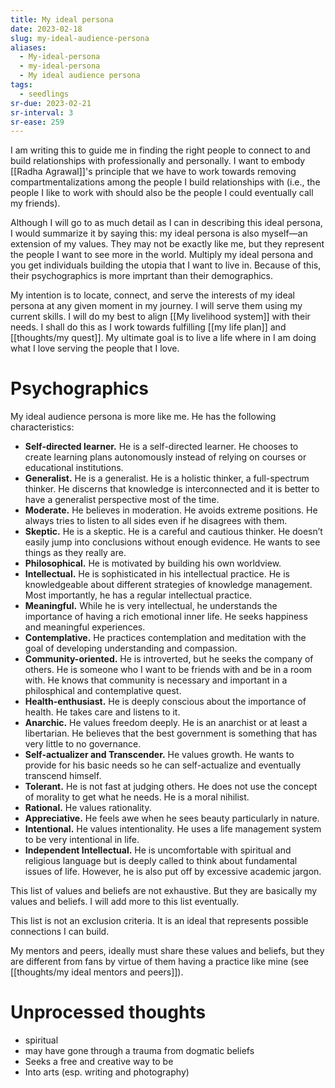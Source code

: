 ```yaml
---
title: My ideal persona
date: 2023-02-18
slug: my-ideal-audience-persona
aliases:
  - My-ideal-persona
  - my-ideal-persona
  - My ideal audience persona
tags:
  - seedlings
sr-due: 2023-02-21
sr-interval: 3
sr-ease: 259
---
```

I am writing this to guide me in finding the right people to connect to and build relationships with professionally and personally. I want to embody [[Radha Agrawal]]'s principle that we have to work towards removing compartmentalizations among the people I build relationships with (i.e., the people I like to work with should also be the people I could eventually call my friends).

Although I will go to as much detail as I can in describing this ideal persona, I would summarize it by saying this: my ideal persona is also myself—an extension of my values. They may not be exactly like me, but they represent the people I want to see more in the world. Multiply my ideal persona and you get individuals building the utopia that I want to live in. Because of this, their psychographics is more imprtant than their demographics.

My intention is to locate, connect, and serve the interests of my ideal persona at any given moment in my journey. I will serve them using my current skills. I will do my best to align [[My livelihood system]] with their needs. I shall do this as I work towards fulfilling [[my life plan]] and [[thoughts/my quest]]. My ultimate goal is to live a life where in I am doing what I love serving the people that I love.

# Psychographics

My ideal audience persona is more like me. He has the following characteristics:

- **Self-directed learner.** He is a self-directed learner. He chooses to create learning plans autonomously instead of relying on courses or educational institutions.
- **Generalist.** He is a generalist. He is a holistic thinker, a full-spectrum thinker. He discerns that knowledge is interconnected and it is better to have a generalist perspective most of the time.
- **Moderate.** He believes in moderation. He avoids extreme positions. He always tries to listen to all sides even if he disagrees with them.
- **Skeptic.** He is a skeptic. He is a careful and cautious thinker. He doesn’t easily jump into conclusions without enough evidence. He wants to see things as they really are.
- **Philosophical.** He is motivated by building his own worldview.
- **Intellectual.** He is sophisticated in his intellectual practice. He is knowledgeable about different strategies of knowledge management. Most importantly, he has a regular intellectual practice.
- **Meaningful.** While he is very intellectual, he understands the importance of having a rich emotional inner life. He seeks happiness and meaningful experiences.
- **Contemplative.** He practices contemplation and meditation with the goal of developing understanding and compassion.
- **Community-oriented.** He is introverted, but he seeks the company of others. He is someone who I want to be friends with and be in a room with. He knows that community is necessary and important in a philosphical and contemplative quest.
- **Health-enthusiast.** He is deeply conscious about the importance of health. He takes care and listens to it.
- **Anarchic.** He values freedom deeply. He is an anarchist or at least a libertarian. He believes that the best government is something that has very little to no governance.
- **Self-actualizer and Transcender.** He values growth. He wants to provide for his basic needs so he can self-actualize and eventually transcend himself.
- **Tolerant.** He is not fast at judging others. He does not use the concept of morality to get what he needs. He is a moral nihilist.
- **Rational.** He values rationality.
- **Appreciative.** He feels awe when he sees beauty particularly in nature.
- **Intentional.** He values intentionality. He uses a life management system to be very intentional in life.
- **Independent Intellectual.** He is uncomfortable with spiritual and religious language but is deeply called to think about fundamental issues of life. However, he is also put off by excessive academic jargon.

This list of values and beliefs are not exhaustive. But they are basically my values and beliefs. I will add more to this list eventually.

This list is not an exclusion criteria. It is an ideal that represents possible connections I can build.

My mentors and peers, ideally must share these values and beliefs, but they are different from fans by virtue of them having a practice like mine (see [[thoughts/my ideal mentors and peers]]).

# Unprocessed thoughts

- spiritual
- may have gone through a trauma from dogmatic beliefs
- Seeks a free and creative way to be
- Into arts (esp. writing and photography)